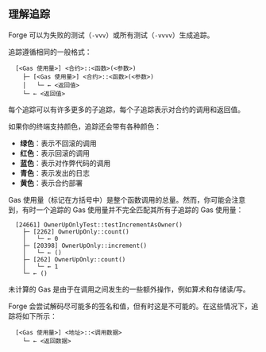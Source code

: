 ## 理解追踪

Forge 可以为失败的测试（`-vvv`）或所有测试（`-vvvv`）生成追踪。

追踪遵循相同的一般格式：

```ignore
  [<Gas 使用量>] <合约>::<函数>(<参数>)
    ├─ [<Gas 使用量>] <合约>::<函数>(<参数>)
    │   └─ ← <返回值>
    └─ ← <返回值>
```

每个追踪可以有许多更多的子追踪，每个子追踪表示对合约的调用和返回值。

如果你的终端支持颜色，追踪还会带有各种颜色：

- **绿色**：表示不回滚的调用
- **红色**：表示回滚的调用
- **蓝色**：表示对作弊代码的调用
- **青色**：表示发出的日志
- **黄色**：表示合约部署

Gas 使用量（标记在方括号中）是整个函数调用的总量。然而，你可能会注意到，有时一个追踪的 Gas 使用量并不完全匹配其所有子追踪的 Gas 使用量：

```ignore
  [24661] OwnerUpOnlyTest::testIncrementAsOwner()
    ├─ [2262] OwnerUpOnly::count()
    │   └─ ← 0
    ├─ [20398] OwnerUpOnly::increment()
    │   └─ ← ()
    ├─ [262] OwnerUpOnly::count()
    │   └─ ← 1
    └─ ← ()
```

未计算的 Gas 是由于在调用之间发生的一些额外操作，例如算术和存储读/写。

Forge 会尝试解码尽可能多的签名和值，但有时这是不可能的。在这些情况下，追踪将如下所示：

```ignore
  [<Gas 使用量>] <地址>::<调用数据>
    └─ ← <返回数据>
```